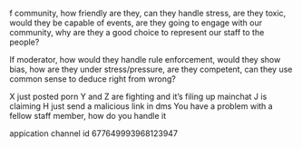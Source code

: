 f community, how friendly are they, can they handle stress, are they toxic, would they be capable of events, are they going to engage with our community, why are they a good choice to represent our staff to the people?


If moderator, how would they handle rule enforcement, would they show bias, how are they under stress/pressure, are they competent, can they use common sense to deduce right from wrong?


X just posted porn
Y and Z are fighting and it’s filing up mainchat
J is claiming H just send a malicious link in dms
You have a problem with a fellow staff member, how do you handle it



appication channel id 677649993968123947
